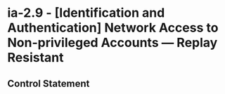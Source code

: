 # ia-2.9 - \[Identification and Authentication\] Network Access to Non-privileged Accounts — Replay Resistant

## Control Statement

